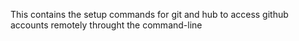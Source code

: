 This contains the setup commands for git and hub to access github accounts remotely throught the command-line
